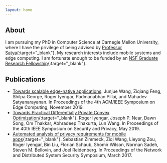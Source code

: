 ```yaml
---
layout: home
---
```


## About
I am pursuing my PhD in Computer Science at Carnegie Mellon University, where I have the privilege of being advised by [Professor Satya](https://www.cs.cmu.edu/~satya/){:target="_blank"}. My research interests include mobile systems and edge computing. I am fortunate enough to be funded by an [NSF Graduate Research Fellowship](http://nsfgrfp.org/){:target="_blank"}.

## Publications
* [Towards scalable edge-native applications](https://doi.org/10.1145/3318216.3363308). Junjue Wang, Ziqiang Feng, Shilpa George, Roger Iyengar, Padmanabhan Pillai, and Mahadev Satyanarayanan. In Proceedings of the 4th ACM/IEEE Symposium on Edge Computing, November 2019.
* [Towards Practical Differentially Private Convex Optimization](https://doi.ieeecomputersociety.org/10.1109/SP.2019.00001){:target="_blank"}. Roger Iyengar, Joseph P. Near, Dawn Song, Om Thakkar, Abhradeep Thakurta, Lun Wang. In Proceedings of the 40th IEEE Symposium on Security and Privacy, May 2019.
* [Automated analysis of privacy requirements for mobile apps](https://dx.doi.org/10.14722/ndss.2017.23034){:target="_blank"}. Sebastian Zimmeck, Ziqi Wang, Lieyong Zou, Roger Iyengar, Bin Liu, Florian Schaub, Shomir Wilson, Norman Sadeh, Steven M. Bellovin, and Joel Reidenberg. In Proceedings of the Network and Distributed System Security Symposium, March 2017.
